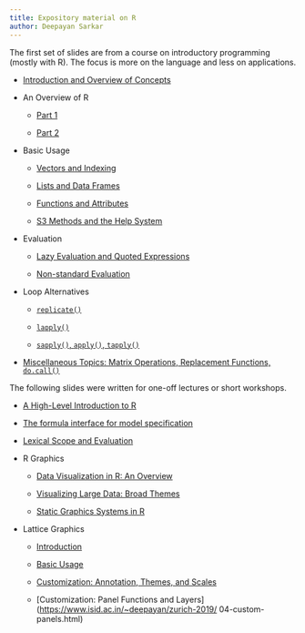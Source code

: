 ```yaml
---
title: Expository material on R
author: Deepayan Sarkar
---
```


The first set of slides are from a course on introductory programming
(mostly with R). The focus is more on the language and less on
applications.


- [Introduction and Overview of Concepts](https://deepayan.github.io/courses/introductory-computer-programming/slides/02-introduction-2.html)

- An Overview of R

	- [Part 1](https://deepayan.github.io/courses/introductory-computer-programming/slides/03-roverview-1.html)

	- [Part 2](https://deepayan.github.io/courses/introductory-computer-programming/slides/03-roverview-2.html)

- Basic Usage

	- [Vectors and Indexing](https://deepayan.github.io/courses/introductory-computer-programming/slides/04-rbasics-1.html)

	- [Lists and Data Frames](https://deepayan.github.io/courses/introductory-computer-programming/slides/04-rbasics-2.html)

	- [Functions and Attributes](https://deepayan.github.io/courses/introductory-computer-programming/slides/05-rbasics-3.html)

	- [S3 Methods and the Help System](https://deepayan.github.io/courses/introductory-computer-programming/slides/06-rbasics-4.html)

- Evaluation

	- [Lazy Evaluation and Quoted Expressions](https://deepayan.github.io/courses/introductory-computer-programming/slides/07-nseval-1.html)

	- [Non-standard Evaluation](https://deepayan.github.io/courses/introductory-computer-programming/slides/07-nseval-2.html)

- Loop Alternatives

	- [`replicate()`](https://deepayan.github.io/courses/introductory-computer-programming/slides/08-rapply-1.html)

	- [`lapply()`](https://deepayan.github.io/courses/introductory-computer-programming/slides/08-rapply-2.html)

	- [`sapply()`, `apply()`, `tapply()`](https://deepayan.github.io/courses/introductory-computer-programming/slides/09-rapply-3.html)

- [Miscellaneous Topics: Matrix Operations, Replacement Functions, `do.call()`](https://deepayan.github.io/courses/introductory-computer-programming/slides/10-rmisc-1.html)


The following slides were written for one-off lectures or short
workshops.

- [A High-Level Introduction to R](https://www.isid.ac.in/~deepayan/Mysore-University-2019/roverview.html)

- [The formula interface for model specification](https://www.isid.ac.in/~deepayan/Mysore-University-2019/rformula.html)

- [Lexical Scope and Evaluation](https://deepayan.github.io/r-talks/r-eval/eval.html)

- R Graphics

	- [Data Visualization in R: An Overview](https://www.isid.ac.in/~deepayan/Mysore-University-2019/rvisualization.html)

	- [Visualizing Large Data: Broad Themes](https://www.isid.ac.in/~deepayan/NEHU_2019/rgraphics-large.html)

	- [Static Graphics Systems in R](https://www.isid.ac.in/~deepayan/NEHU_2019/rgraphics-static.html)

- Lattice Graphics

	- [Introduction](https://www.isid.ac.in/~deepayan/zurich-2019/01-introduction.html)

	- [Basic Usage](https://www.isid.ac.in/~deepayan/zurich-2019/02-basic-usage.html)

	- [Customization: Annotation, Themes, and Scales](https://www.isid.ac.in/~deepayan/zurich-2019/03-customization-1.html)
	
	- [Customization: Panel Functions and Layers](https://www.isid.ac.in/~deepayan/zurich-2019/	04-custom-panels.html)


